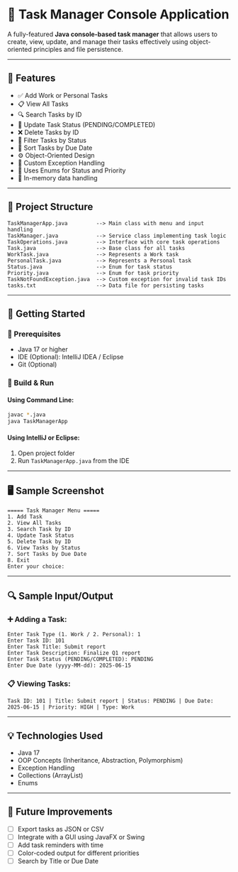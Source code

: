 # 📝 Task Manager Console Application

A fully-featured **Java console-based task manager** that allows users to create, view, update, and manage their tasks effectively using object-oriented principles and file persistence.

---

## 🌟 Features

- ✅ Add Work or Personal Tasks
- 📋 View All Tasks
- 🔍 Search Tasks by ID
- 🔁 Update Task Status (PENDING/COMPLETED)
- ❌ Delete Tasks by ID
- 📌 Filter Tasks by Status
- 📅 Sort Tasks by Due Date
- ⚙️ Object-Oriented Design
- 🧪 Custom Exception Handling
- 📁 Uses Enums for Status and Priority
- 🧠 In-memory data handling

---

## 📁 Project Structure

```
TaskManagerApp.java         --> Main class with menu and input handling
TaskManager.java            --> Service class implementing task logic
TaskOperations.java         --> Interface with core task operations
Task.java                   --> Base class for all tasks
WorkTask.java               --> Represents a Work task
PersonalTask.java           --> Represents a Personal task
Status.java                 --> Enum for task status
Priority.java               --> Enum for task priority
TaskNotFoundException.java  --> Custom exception for invalid task IDs
tasks.txt                   --> Data file for persisting tasks
```

---

## 🚀 Getting Started

### 🧰 Prerequisites

- Java 17 or higher
- IDE (Optional): IntelliJ IDEA / Eclipse
- Git (Optional)

### 🔧 Build & Run

#### Using Command Line:

```bash
javac *.java
java TaskManagerApp
```

#### Using IntelliJ or Eclipse:

1. Open project folder
2. Run `TaskManagerApp.java` from the IDE

---

## 🖥️ Sample Screenshot

```
===== Task Manager Menu =====
1. Add Task
2. View All Tasks
3. Search Task by ID
4. Update Task Status
5. Delete Task by ID
6. View Tasks by Status
7. Sort Tasks by Due Date
8. Exit
Enter your choice:
```

---

## 🔍 Sample Input/Output

### ➕ Adding a Task:
```
Enter Task Type (1. Work / 2. Personal): 1
Enter Task ID: 101
Enter Task Title: Submit report
Enter Task Description: Finalize Q1 report
Enter Task Status (PENDING/COMPLETED): PENDING
Enter Due Date (yyyy-MM-dd): 2025-06-15
```

### 📋 Viewing Tasks:
```
Task ID: 101 | Title: Submit report | Status: PENDING | Due Date: 2025-06-15 | Priority: HIGH | Type: Work
```

---

## 💡 Technologies Used

- Java 17
- OOP Concepts (Inheritance, Abstraction, Polymorphism)
- Exception Handling
- Collections (ArrayList)
- Enums

---

## 📌 Future Improvements

- [ ] Export tasks as JSON or CSV
- [ ] Integrate with a GUI using JavaFX or Swing
- [ ] Add task reminders with time
- [ ] Color-coded output for different priorities
- [ ] Search by Title or Due Date
